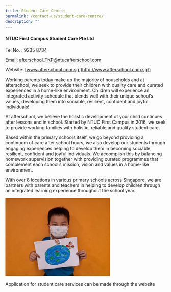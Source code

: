 ```yaml
---
title: Student Care Centre
permalink: /contact-us/student-care-centre/
description: ""
---
```

#### NTUC First Campus Student Care Pte Ltd

Tel No. : 9235 8734  

Email: [afterschool\_TKP@ntucafterschool.com](mailto:afterschool_TKP@ntucafterschool.com)

Website: [www.afterschool.com.sg](http://www.afterschool.com.sg/)

  

  

Working parents today make up the majority of households and at afterschool, we seek to provide their children with quality care and curated experiences in a home-like environment. Children will experience an integrated activity schedule that blends well with their unique school’s values, developing them into sociable, resilient, confident and joyful individuals!

  

At afterschool, we believe the holistic development of your child continues after lessons end in school. Started by NTUC First Campus in 2016, we seek to provide working families with holistic, reliable and quality student care.

  

Based within the primary schools itself, we go beyond providing a continuum of care after school hours, we also develop our students through engaging experiences helping to develop them in becoming sociable, resilient, confident and joyful individuals. We accomplish this by balancing homework supervision together with providing curated programmes that complement each school’s mission, vision and values in a home-like environment.

  

With over 8 locations in various primary schools across Singapore, we are partners with parents and teachers in helping to develop children through an integrated learning experience throughout the school year.

<style>  
img {  
  display: block;  
  margin-left: auto;  
  margin-right: auto;  
}  
</style>  
<body><img src="/images/Student%20Care%20Centre.jpeg" alt="Student Care Centre" style="width:65%;">  
  
</body>  
<br>

Application for student care services can be made through the website
